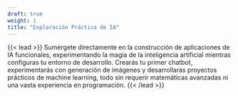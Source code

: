 ```yaml
---
draft: true
weight: 1
title: "Exploración Práctica de IA"
---
```


{{< lead >}}
Sumérgete directamente en la construcción de aplicaciones de IA funcionales, experimentando la magia de la inteligencia artificial mientras configuras tu entorno de desarrollo. Crearás tu primer chatbot, experimentarás con generación de imágenes y desarrollarás proyectos prácticos de machine learning, todo sin requerir matemáticas avanzadas ni una vasta experiencia en programación.
{{< /lead >}}

